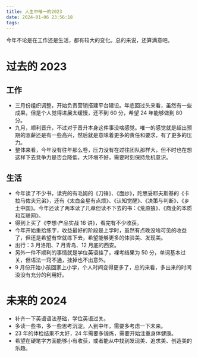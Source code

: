```yaml
---
title: 人生中唯一的2023
date: 2024-01-06 23:56:18
tags:
---
```


今年不论是在工作还是生活，都有较大的变化。总的来说，还算满意吧。

# 过去的 2023

## 工作

- 三月份组织调整，开始负责营销搭建平台建设。年底回过头来看，虽然有一些成果，但是个人觉得进展太缓慢，还不到 60 分，希望 24 年能够做到 80 分。
- 九月，顺利晋升，不过对于晋升本身这件事没啥感觉。唯一的感觉就是超出预期的涨薪还是有一些高兴，然后就是意味着更多的责任和要求，有了更多的压力。
- 整体来看，今年没有往年那么卷，压力没有在过往团队那样大，但不时也在想这样下去竞争力是否会降低，大环境不好，需要时刻保持危机意识。

## 生活

- 今年读了不少书，读完的有毛姆的《刀锋》、《面纱》，陀思妥耶夫斯基的《卡拉马佐夫兄弟》，还有《太白金星有点烦》、《认知觉醒》、《决策与判断》、《乡土中国》。今年还读了两本读了几章但读不下去的书：《荒原狼》、《商业的本质和互联网》。
- 得到上买了《李想·产品实战 16 讲》，看完有不少收获。
- 今年开始重拾练字，收益最好的阶段是上学时，虽然有点晚没啥可见的收益了，但还是希望有空就练下去，希望能够更多的体验美、发现美。
- 出行：3 月洛阳、7 月青岛、12 月底的西安。
- 另外一件不顺利的事情就是学位英语挂了，裸考结果为 50 分，单词基本过关，但语法一窍不通，挂掉也不出意外。
- 9 月份开始小孩回家上小学，个人时间变得更多了，总的来看，多出来的时间没没有充分的利用好。

# 未来的 2024

- 补齐一下英语语法基础，学位英语过关。
- 多读一些书，多一些思考沉淀。人到中年，需要多考虑一下未来。
- 23 年的体检结果不太好，24 年需要多锻炼，需要开始注重身体健康。
- 希望在硬笔字方面能够小有收获，或者能从中找到发现美、追求美、创造美的乐趣。
